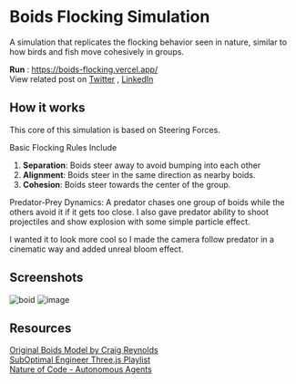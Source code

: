 # Boids Flocking Simulation
A simulation that replicates the flocking behavior seen in nature, similar to how birds and fish move cohesively in groups.

**Run** : https://boids-flocking.vercel.app/ <br>
View related post on [Twitter](https://x.com/0xJatinChopra/status/1854912692898930803) , [LinkedIn](https://www.linkedin.com/feed/update/urn:li:activity:7260350210734776320/)

## How it works 
This core of this simulation is based on Steering Forces. 

Basic Flocking Rules Include 
1. **Separation**: Boids steer away to avoid bumping into each other
2. **Alignment**: Boids steer in the same direction as nearby boids.
3. **Cohesion**: Boids steer towards the center of the group.


Predator-Prey Dynamics: A predator chases one group of boids while the others avoid it if it gets too close. 
I also gave predator ability to shoot projectiles and show explosion with some simple particle effect.

I wanted it to look more cool so I made the camera follow predator in a cinematic way and added unreal bloom effect. 

   

## Screenshots
![boid](https://github.com/user-attachments/assets/096d6a4a-0cf6-4f18-a1a9-eb672b9782b8)
![image](https://github.com/user-attachments/assets/ac0df05a-dde0-4338-ac71-1b25470204ce)

## Resources
[Original Boids Model by Craig Reynolds](https://www.red3d.com/cwr/boids/)<br>
[SubOptimal Engineer Three.js Playlist](https://www.youtube.com/watch?v=MSZ7nqqgVKc&list=PLTJ_bWjv6i7zjdyy3kQWY_1dADz-3n7iI)<br>
[Nature of Code - Autonomous Agents](https://natureofcode.com/)
